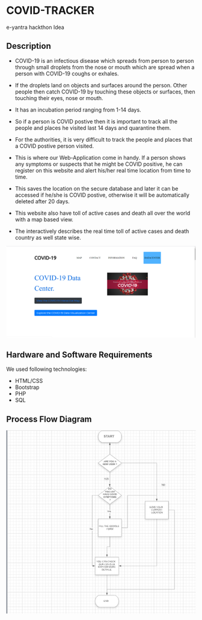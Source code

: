 # COVID-TRACKER
e-yantra hackthon Idea 
## Description
- COVID-19 is an infectious disease which spreads from person to person through small droplets from the nose or mouth which are spread     when a person with COVID-19 coughs or exhales. 

- If the droplets land on objects and surfaces around the person. Other people then catch COVID-19 by touching these objects or           surfaces, then touching their eyes, nose or mouth.

- It has an incubation period ranging from 1-14  days.
- So if a person is COVID postive then it is important to track all the people and places he visited last 14 days and quarantine them.

- For the authorities, it is very difficult to track the people and places that a COVID postive person visited.

- This is where our Web-Application come in handy. If a person shows any symptoms or suspects that he might be COVID positive, he can     register on this website and alert his/her real time location from time to time. 

- This saves the location on the secure database and later it can be accessed if he/she is COVID postive, otherwise it will be             automatically deleted after 20 days. 

- This website also have toll of active cases and death all over the world with a map based view.

- The interactively describes the real time toll of active cases and death country as well state wise. 

![home screenshot](covid-tracker/images/Radme.PNG?raw=true "Home Page")
## Hardware and Software Requirements
We used following technologies:

 - HTML/CSS
 - Bootstrap
 - PHP
 - SQL

## Process Flow Diagram
![process flow](covid-tracker/images/process.png?raw=true "Home Page")
